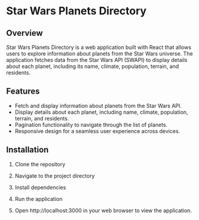 # Star Wars Planets Directory

## Overview

Star Wars Planets Directory is a web application built with React that allows users to explore information about planets from the Star Wars universe. The application fetches data from the Star Wars API (SWAPI) to display details about each planet, including its name, climate, population, terrain, and residents.

## Features

- Fetch and display information about planets from the Star Wars API.
- Display details about each planet, including name, climate, population, terrain, and residents.
- Pagination functionality to navigate through the list of planets.
- Responsive design for a seamless user experience across devices.

## Installation

1. Clone the repository

2. Navigate to the project directory

3. Install dependencies

4. Run the application

5. Open http://localhost:3000 in your web browser to view the application.